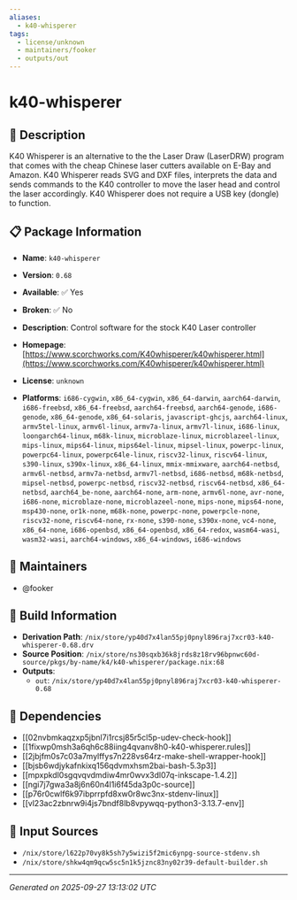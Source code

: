 ```yaml
---
aliases:
  - k40-whisperer
tags:
  - license/unknown
  - maintainers/fooker
  - outputs/out
---
```


# k40-whisperer

## 📝 Description

K40 Whisperer is an alternative to the the Laser Draw (LaserDRW) program that comes with the cheap Chinese laser cutters available on E-Bay and Amazon.
K40 Whisperer reads SVG and DXF files, interprets the data and sends commands to the K40 controller to move the laser head and control the laser accordingly.
K40 Whisperer does not require a USB key (dongle) to function.


## 📋 Package Information

- **Name**: `k40-whisperer`
- **Version**: `0.68`
- **Available**: ✅ Yes
- **Broken**: ✅ No
- **Description**: Control software for the stock K40 Laser controller

- **Homepage**: [https://www.scorchworks.com/K40whisperer/k40whisperer.html](https://www.scorchworks.com/K40whisperer/k40whisperer.html)
- **License**: `unknown`
- **Platforms**: `i686-cygwin`, `x86_64-cygwin`, `x86_64-darwin`, `aarch64-darwin`, `i686-freebsd`, `x86_64-freebsd`, `aarch64-freebsd`, `aarch64-genode`, `i686-genode`, `x86_64-genode`, `x86_64-solaris`, `javascript-ghcjs`, `aarch64-linux`, `armv5tel-linux`, `armv6l-linux`, `armv7a-linux`, `armv7l-linux`, `i686-linux`, `loongarch64-linux`, `m68k-linux`, `microblaze-linux`, `microblazeel-linux`, `mips-linux`, `mips64-linux`, `mips64el-linux`, `mipsel-linux`, `powerpc-linux`, `powerpc64-linux`, `powerpc64le-linux`, `riscv32-linux`, `riscv64-linux`, `s390-linux`, `s390x-linux`, `x86_64-linux`, `mmix-mmixware`, `aarch64-netbsd`, `armv6l-netbsd`, `armv7a-netbsd`, `armv7l-netbsd`, `i686-netbsd`, `m68k-netbsd`, `mipsel-netbsd`, `powerpc-netbsd`, `riscv32-netbsd`, `riscv64-netbsd`, `x86_64-netbsd`, `aarch64_be-none`, `aarch64-none`, `arm-none`, `armv6l-none`, `avr-none`, `i686-none`, `microblaze-none`, `microblazeel-none`, `mips-none`, `mips64-none`, `msp430-none`, `or1k-none`, `m68k-none`, `powerpc-none`, `powerpcle-none`, `riscv32-none`, `riscv64-none`, `rx-none`, `s390-none`, `s390x-none`, `vc4-none`, `x86_64-none`, `i686-openbsd`, `x86_64-openbsd`, `x86_64-redox`, `wasm64-wasi`, `wasm32-wasi`, `aarch64-windows`, `x86_64-windows`, `i686-windows`
## 👥 Maintainers

- @fooker


## 🔧 Build Information

- **Derivation Path**: `/nix/store/yp40d7x4lan55pj0pnyl896raj7xcr03-k40-whisperer-0.68.drv`
- **Source Position**: `/nix/store/ns30sqxb36k8jrds8z18rv96bpnwc60d-source/pkgs/by-name/k4/k40-whisperer/package.nix:68`
- **Outputs**:
  - `out`:  `/nix/store/yp40d7x4lan55pj0pnyl896raj7xcr03-k40-whisperer-0.68`

## 🔗 Dependencies

- [[02nvbmkaqzxp5jbnl7i1rcsj85r5cl5p-udev-check-hook]]
- [[1fixwp0msh3a6qh6c88iing4qvanv8h0-k40-whisperer.rules]]
- [[2jbjfm0s7c03a7mylffys7n228vs64rz-make-shell-wrapper-hook]]
- [[bjsb6wdjykafnkixq156qdvmxhsm2bai-bash-5.3p3]]
- [[mpxpkdl0sgqvqvdmdiw4mr0wvx3dl07q-inkscape-1.4.2]]
- [[ngi7j7gwa3a8j6n60n4l1i6f45da3p0c-source]]
- [[p76r0cwlf6k97ibprrpfd8xw0r8wc3nx-stdenv-linux]]
- [[vl23ac2zbnrw9i4js7bndf8lb8vpywqq-python3-3.13.7-env]]

## 📁 Input Sources

- `/nix/store/l622p70vy8k5sh7y5wizi5f2mic6ynpg-source-stdenv.sh`
- `/nix/store/shkw4qm9qcw5sc5n1k5jznc83ny02r39-default-builder.sh`

---
*Generated on 2025-09-27 13:13:02 UTC*
